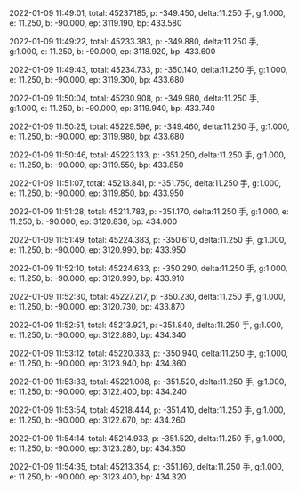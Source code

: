 2022-01-09 11:49:01, total: 45237.185, p: -349.450, delta:11.250 手, g:1.000, e: 11.250, b: -90.000, ep: 3119.190, bp: 433.580

2022-01-09 11:49:22, total: 45233.383, p: -349.880, delta:11.250 手, g:1.000, e: 11.250, b: -90.000, ep: 3118.920, bp: 433.600

2022-01-09 11:49:43, total: 45234.733, p: -350.140, delta:11.250 手, g:1.000, e: 11.250, b: -90.000, ep: 3119.300, bp: 433.680

2022-01-09 11:50:04, total: 45230.908, p: -349.980, delta:11.250 手, g:1.000, e: 11.250, b: -90.000, ep: 3119.940, bp: 433.740

2022-01-09 11:50:25, total: 45229.596, p: -349.460, delta:11.250 手, g:1.000, e: 11.250, b: -90.000, ep: 3119.980, bp: 433.680

2022-01-09 11:50:46, total: 45223.133, p: -351.250, delta:11.250 手, g:1.000, e: 11.250, b: -90.000, ep: 3119.550, bp: 433.850

2022-01-09 11:51:07, total: 45213.841, p: -351.750, delta:11.250 手, g:1.000, e: 11.250, b: -90.000, ep: 3119.850, bp: 433.950

2022-01-09 11:51:28, total: 45211.783, p: -351.170, delta:11.250 手, g:1.000, e: 11.250, b: -90.000, ep: 3120.830, bp: 434.000

2022-01-09 11:51:49, total: 45224.383, p: -350.610, delta:11.250 手, g:1.000, e: 11.250, b: -90.000, ep: 3120.990, bp: 433.950

2022-01-09 11:52:10, total: 45224.633, p: -350.290, delta:11.250 手, g:1.000, e: 11.250, b: -90.000, ep: 3120.990, bp: 433.910

2022-01-09 11:52:30, total: 45227.217, p: -350.230, delta:11.250 手, g:1.000, e: 11.250, b: -90.000, ep: 3120.730, bp: 433.870

2022-01-09 11:52:51, total: 45213.921, p: -351.840, delta:11.250 手, g:1.000, e: 11.250, b: -90.000, ep: 3122.880, bp: 434.340

2022-01-09 11:53:12, total: 45220.333, p: -350.940, delta:11.250 手, g:1.000, e: 11.250, b: -90.000, ep: 3123.940, bp: 434.360

2022-01-09 11:53:33, total: 45221.008, p: -351.520, delta:11.250 手, g:1.000, e: 11.250, b: -90.000, ep: 3122.400, bp: 434.240

2022-01-09 11:53:54, total: 45218.444, p: -351.410, delta:11.250 手, g:1.000, e: 11.250, b: -90.000, ep: 3122.670, bp: 434.260

2022-01-09 11:54:14, total: 45214.933, p: -351.520, delta:11.250 手, g:1.000, e: 11.250, b: -90.000, ep: 3123.280, bp: 434.350

2022-01-09 11:54:35, total: 45213.354, p: -351.160, delta:11.250 手, g:1.000, e: 11.250, b: -90.000, ep: 3123.400, bp: 434.320